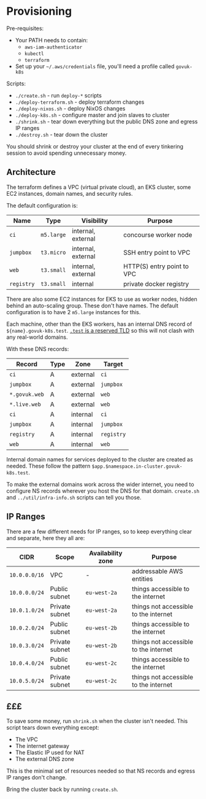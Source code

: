 Provisioning
============

Pre-requisites:

- Your PATH needs to contain:
  - `aws-iam-authenticator`
  - `kubectl`
  - `terraform`
- Set up your `~/.aws/credentials` file, you'll need a profile called `govuk-k8s`

Scripts:

- `./create.sh` - run `deploy-*` scripts
- `./deploy-terraform.sh` - deploy terraform changes
- `./deploy-nixos.sh` - deploy NixOS changes
- `./deploy-k8s.sh` - configure master and join slaves to cluster
- `./shrink.sh` - tear down everything but the public DNS zone and egress IP ranges
- `./destroy.sh` - tear down the cluster

You should shrink or destroy your cluster at the end of every
tinkering session to avoid spending unnecessary money.


Architecture
------------

The terraform defines a VPC (virtual private cloud), an EKS cluster,
some EC2 instances, domain names, and security rules.

The default configuration is:

| Name          | Type       | Visibility         | Purpose                    |
| ------------- | ---------- | ------------------ | -------------------------- |
| `ci`          | `m5.large` | internal, external | concourse worker node      |
| `jumpbox`     | `t3.micro` | internal, external | SSH entry point to VPC     |
| `web`         | `t3.small` | internal, external | HTTP(S) entry point to VPC |
| `registry`    | `t3.small` | internal           | private docker registry    |

There are also some EC2 instances for EKS to use as worker nodes,
hidden behind an auto-scaling group.  These don't have names.  The
default configuration is to have 2 `m5.large` instances for this.

Each machine, other than the EKS workers, has an internal DNS record
of `${name}.govuk-k8s.test`.  [`.test` is a reserved TLD][] so this
will not clash with any real-world domains.

[`.test` is a reserved TLD]: https://tools.ietf.org/html/rfc2606

With these DNS records:

| Record             | Type | Zone     | Target         |
| ------------------ | ---- | -------- | -------------- |
| `ci`               | A    | external | `ci`           |
| `jumpbox`          | A    | external | `jumpbox`      |
| `*.govuk.web`      | A    | external | `web`          |
| `*.live.web`       | A    | external | `web`          |
| `ci`               | A    | internal | `ci`           |
| `jumpbox`          | A    | internal | `jumpbox`      |
| `registry`         | A    | internal | `registry`     |
| `web`              | A    | internal | `web`          |

Internal domain names for services deployed to the cluster are created
as needed.  These follow the pattern
`$app.$namespace.in-cluster.govuk-k8s.test`.

To make the external domains work across the wider internet, you need
to configure NS records wherever you host the DNS for that domain.
`create.sh` and `../util/infra-info.sh` scripts can tell you those.


IP Ranges
---------

There are a few different needs for IP ranges, so to keep everything
clear and separate, here they all are:

| CIDR          | Scope          | Availability zone | Purpose                               |
| ------------- | -------------- | ----------------- | ------------------------------------- |
| `10.0.0.0/16` | VPC            | -                 | addressable AWS entities              |
| `10.0.0.0/24` | Public subnet  | `eu-west-2a`      | things accessible to the internet     |
| `10.0.1.0/24` | Private subnet | `eu-west-2a`      | things not accessible to the internet |
| `10.0.2.0/24` | Public subnet  | `eu-west-2b`      | things accessible to the internet     |
| `10.0.3.0/24` | Private subnet | `eu-west-2b`      | things not accessible to the internet |
| `10.0.4.0/24` | Public subnet  | `eu-west-2c`      | things accessible to the internet     |
| `10.0.5.0/24` | Private subnet | `eu-west-2c`      | things not accessible to the internet |


£££
---

To save some money, run `shrink.sh` when the cluster isn't needed.
This script tears down everything except:

- The VPC
- The internet gateway
- The Elastic IP used for NAT
- The external DNS zone

This is the minimal set of resources needed so that NS records and
egress IP ranges don't change.

Bring the cluster back by running `create.sh`.
